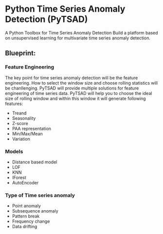 # Python Time Series Anomaly Detection (PyTSAD)
A Python Toolbox for Time Series Anomaly Detection
Build a platform based on unsupervised learning for multivariate time series anomaly detection.
## Blueprint:
### Feature Engineering
The key point for time series anomaly detection will be the feature engineering. How to select the window size and choose rolling statistics will be chanllenging.  PyTSAD will provide multiple solutions for feature engineering of time series data.
PyTSAD will help you to choose the ideal size of rolling window and within this window it will generate following features:
* Treand
* Seasonality
* Z-score
* PAA representation
* Min/Max/Mean
* Variation

### Models
* Distance based model 
* LOF
* KNN
* IForest
* AutoEncoder

### Type of Time series anomaly

* Point anomaly
* Subsequence anomaly 
* Pattern break
* Frequency change
* Data drifting
